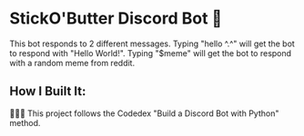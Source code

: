 # StickO'Butter Discord Bot 🧈
This bot responds to 2 different messages. Typing "hello ^.^" will get the bot to respond with "Hello World!". Typing "$meme" will get the bot to respond with a random meme from reddit.

## How I Built It:
👩🏻‍💻 This project follows the Codedex "Build a Discord Bot with Python" method.
